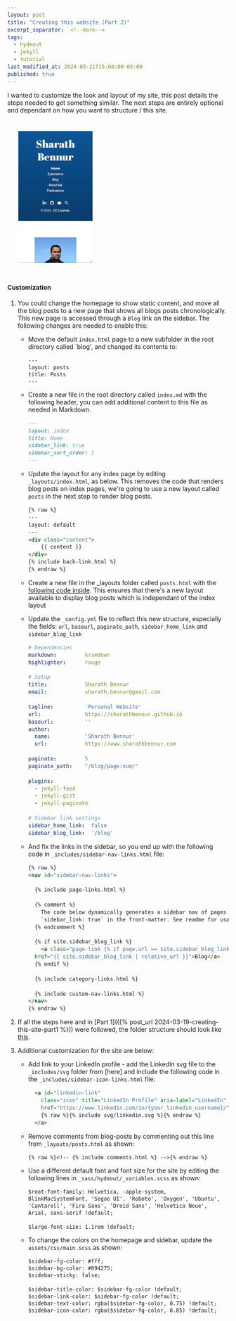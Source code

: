 ```yaml
---
layout: post
title: "Creating this website (Part 2)"
excerpt_separator:  <!--more-->
tags:
  - hydeout
  - jekyll
  - tutorial
last_modified_at: 2024-03-21T15:00:00-05:00
published: true
---
```


I wanted to customize the look and layout of my site, this post details the steps needed to get something similar. The next steps are entirely optional and dependant on how you want to structure / this site.

<!--more-->

<p>
    <img style="padding: 25px;" src="/assets/img/building-this-site-2.png">
</p>

#### Customization

1. You could change the homepage to show static content, and move all the blog posts to a new page that shows all blogs posts chronologically. This new page is accessed through a `Blog` link on the sidebar. The following changes are needed to enable this:
    * Move the default `index.html` page to a new subfolder in the root directory called `blog', and changed its contents to:
      ```
      ---
      layout: posts
      title: Posts
      ---
      ```
    * Create a new file in the root directory called `index.md` with the following header, you can add additional content to this file as needed in Markdown.

      ```md
      ---
      layout: index
      title: Home
      sidebar_link: true
      sidebar_sort_order: 1
      ---
      ```
    * Update the layout for any index page by editing `_layouts/index.html`, as below. This removes the code that renders blog posts on index pages, we're going to use a new layout called `posts` in the next step to render blog posts.

        ```html
        {% raw %}
        ---
        layout: default
        ---
        <div class="content">
            {{ content }}
        </div>
        {% include back-link.html %}
        {% endraw %}
        ```
      
    * Create a new file in the _layouts folder called `posts.html` with the [following code inside](https://raw.githubusercontent.com/sharathbennur/sharathbennur.github.io/master/_layouts/posts.html). This ensures that there's a new layout available to display blog posts which is independant of the index layout

    * Update the `_config.yml` file to reflect this new structure, especially the fields: `url`, `baseurl`, `paginate_path`, `sidebar_home_link` and `sidebar_blog_link`

      ```yml
      # Dependencies
      markdown:         kramdown
      highlighter:      rouge

      # Setup
      title:            Sharath Bennur
      email:            sharath.bennur@gmail.com
        
      tagline:          'Personal Website'
      url:              https://sharathbennur.github.io
      baseurl:          ''
      author:
        name:           'Sharath Bennur'
        url:            https://www.sharathbennur.com

      paginate:         5
      paginate_path:    "/blog/page:num/"

      plugins:
        - jekyll-feed
        - jekyll-gist
        - jekyll-paginate

      # Sidebar link settings
      sidebar_home_link:  false
      sidebar_blog_link:  '/blog' 
      ```
    * And fix the links in the sidebar, so you end up with the following code in `_includes/sidebar-nav-links.html` file:

      ```html
      {% raw %}
      <nav id="sidebar-nav-links">

        {% include page-links.html %}

        {% comment %}
          The code below dynamically generates a sidebar nav of pages with
          `sidebar_link: true` in the front-matter. See readme for usage.
        {% endcomment %}

        {% if site.sidebar_blog_link %}
          <a class="page-link {% if page.url == site.sidebar_blog_link %} active{% endif %}"
        href="{{ site.sidebar_blog_link | relative_url }}">Blog</a>
        {% endif %}

        {% include category-links.html %}

        {% include custom-nav-links.html %}
      </nav>
      {% endraw %}
      ```
2. If all the steps here and in [Part 1](({% post_url 2024-03-19-creating-this-site-part1 %})) were followed, the folder structure should look like [this](/assets/md/creating-website-folder-structure).
  
3. Additional customization for the site are below:

    * Add link to your LinkedIn profile - add the LinkedIn svg file to the `_includes/svg` folder from [here] and include the following code in the `_includes/sidebar-icon-links.html` file:

      ```html
        <a id="linkedin-link"
          class="icon" title="LinkedIn Profile" aria-label="LinkedIn"
          href="https://www.linkedin.com/in/{your_linkedin_username}/">
          {% raw %}{% include svg/linkedin.svg %}{% endraw %}
        </a>
      ```

    * Remove comments from blog-posts by commenting out this line from `_layouts/posts.html` as shown:
        
        ```
        {% raw %}<!-- {% include comments.html %} -->{% endraw %}
        ```

    * Use a different default font and font size for the site by editing the following lines in `_sass/hydeout/_variables.scss` as shown:
      
      ```
      $root-font-family: Helvetica, -apple-system, BlinkMacSystemFont, 'Segoe UI', 'Roboto', 'Oxygen', 'Ubuntu', 'Cantarell', 'Fira Sans', 'Droid Sans', 'Helvetica Neue', Arial, sans-serif !default;

      $large-font-size: 1.1rem !default;
      ```
    * To change the colors on the homepage and sidebar, update the `assets/css/main.scss` as shown:
      
      ```
      $sidebar-fg-color: #fff;
      $sidebar-bg-color: #094275;
      $sidebar-sticky: false;

      $sidebar-title-color: $sidebar-fg-color !default;
      $sidebar-link-color: $sidebar-fg-color !default;
      $sidebar-text-color: rgba($sidebar-fg-color, 0.75) !default;
      $sidebar-icon-color: rgba($sidebar-fg-color, 0.85) !default;
      ```
    